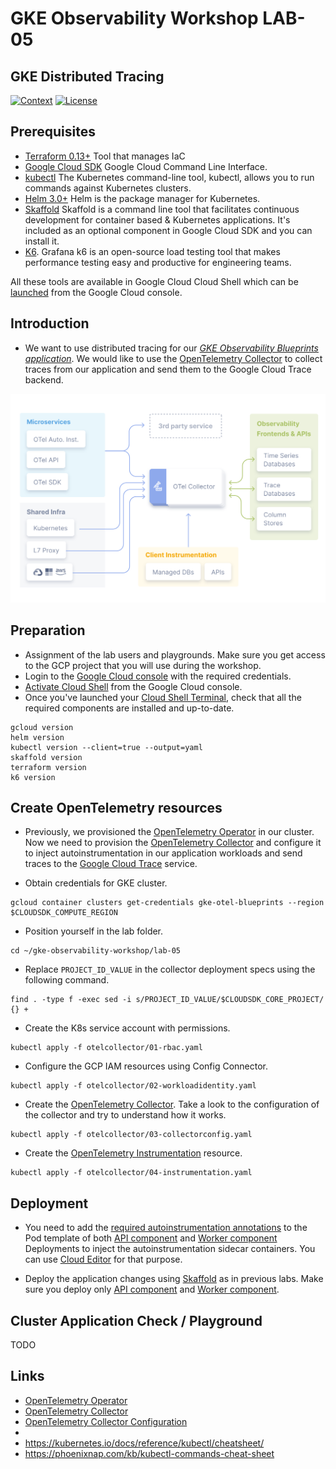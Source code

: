 # GKE Observability Workshop LAB-05

## GKE Distributed Tracing

[![Context](https://img.shields.io/badge/GKE%20Observability%20Workshop-05-blue.svg)](#)
[![License](https://img.shields.io/badge/License-Apache%202.0-blue.svg)](https://opensource.org/licenses/Apache-2.0)

## Prerequisites

* [Terraform 0.13+](https://developer.hashicorp.com/terraform/downloads) Tool that manages IaC 
* [Google Cloud SDK](https://cloud.google.com/sdk/docs/install) Google Cloud Command Line Interface.
* [kubectl](https://kubernetes.io/docs/tasks/tools/install-kubectl-linux/) The Kubernetes command-line tool, kubectl, allows you to run commands against Kubernetes clusters.
* [Helm 3.0+](https://helm.sh/docs/) Helm is the package manager for Kubernetes.
* [Skaffold](https://skaffold.dev/) Skaffold is a command line tool that facilitates continuous development for container based & Kubernetes applications. It's included as an optional component in Google Cloud SDK and you can install it.
* [K6](https://k6.io/docs/). Grafana k6 is an open-source load testing tool that makes performance testing easy and productive for engineering teams. 

All these tools are available in Google Cloud Cloud Shell which can be [launched](https://cloud.google.com/shell/docs/launching-cloud-shell) from the Google Cloud console.

## Introduction
* We want to use distributed tracing for our [*GKE Observability Blueprints application*](../lab-01/app/). We would like to use the [OpenTelemetry Collector](https://opentelemetry.io/docs/collector/) to collect traces from our application and send them to the Google Cloud Trace backend.  

![Open Telemetry Collector](../assets/open-telemetry.png)

## Preparation

* Assignment of the lab users and playgrounds. Make sure you get access to the GCP project that you will use during the workshop.
* Login to the [Google Cloud console](https://console.cloud.google.com) with the required credentials.
* [Activate Cloud Shell](https://cloud.google.com/shell/docs/launching-cloud-shell) from the Google Cloud console.
* Once you've launched your [Cloud Shell Terminal](https://cloud.google.com/shell/docs/use-cloud-shell-terminal), check that all the required components are installed and up-to-date.
```
gcloud version
helm version
kubectl version --client=true --output=yaml
skaffold version
terraform version
k6 version
```
## Create OpenTelemetry resources

* Previously, we provisioned the [OpenTelemetry Operator](https://opentelemetry.io/docs/kubernetes/operator/) in our cluster. Now we need to provision the [OpenTelemetry Collector](https://opentelemetry.io/docs/collector/) and configure it to inject autoinstrumentation in our application workloads and send traces to the [Google Cloud Trace](https://cloud.google.com/trace/docs) service.

* Obtain credentials for GKE cluster.
```
gcloud container clusters get-credentials gke-otel-blueprints --region $CLOUDSDK_COMPUTE_REGION
```

* Position yourself in the lab folder.
```
cd ~/gke-observability-workshop/lab-05
```

* Replace `PROJECT_ID_VALUE` in the collector deployment specs using the following command.
```
find . -type f -exec sed -i s/PROJECT_ID_VALUE/$CLOUDSDK_CORE_PROJECT/ {} +
```

* Create the K8s service account with permissions.
```
kubectl apply -f otelcollector/01-rbac.yaml
```

* Configure the GCP IAM resources using Config Connector.
```
kubectl apply -f otelcollector/02-workloadidentity.yaml
```

* Create the [OpenTelemetry Collector](https://opentelemetry.io/docs/collector/). Take a look to the configuration of the collector and try to understand how it works.
```
kubectl apply -f otelcollector/03-collectorconfig.yaml
```

* Create the [OpenTelemetry Instrumentation](https://opentelemetry.io/docs/instrumentation/) resource.
```
kubectl apply -f otelcollector/04-instrumentation.yaml
```
## Deployment

* You need to add the [required autoinstrumentation annotations](https://opentelemetry.io/docs/kubernetes/operator/automatic/#add-annotations-to-existing-deployments) to the Pod template of both [API component](../lab-01/app/api/k8s/deployment.yaml) and [Worker component](../lab-01/app/worker/k8s/deployment.yaml) Deployments to inject the autoinstrumentation sidecar containers. You can use [Cloud Editor](https://cloud.google.com/shell/docs/launching-cloud-shell-editor) for that purpose.

* Deploy the application changes using [Skaffold](https://skaffold.dev/) as in previous labs. Make sure you deploy only [API component](../lab-01/app/api/k8s/deployment.yaml) and [Worker component](../lab-01/app/worker/k8s/deployment.yaml).



## Cluster Application Check / Playground
TODO


## Links

- [OpenTelemetry Operator](https://opentelemetry.io/docs/kubernetes/operator/)
- [OpenTelemetry Collector](https://opentelemetry.io/docs/collector/)
- [OpenTelemetry Collector Configuration](https://opentelemetry.io/docs/collector/configuration/)
- 
- https://kubernetes.io/docs/reference/kubectl/cheatsheet/
- https://phoenixnap.com/kb/kubectl-commands-cheat-sheet